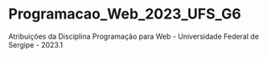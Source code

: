 # Programacao_Web_2023_UFS_G6
Atribuições da Disciplina Programação para Web - Universidade Federal de Sergipe - 2023.1
